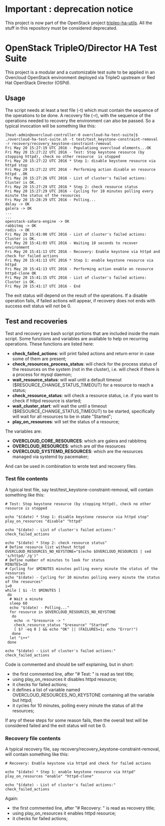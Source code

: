 # Important : deprecation notice
This project is now part of the OpenStack project [tripleo-ha-utils](https://github.com/openstack/tripleo-ha-utils). All the stuff in this repository must be considered deprecated.

# OpenStack TripleO/Director HA Test Suite
This project is a modular and a customizable test suite to be applied in an Overcloud OpenStack environment deployed via TripleO upstream or Red Hat OpenStack Director (OSPd).

## Usage
The script needs at least a test file (-t) which must contain the sequence of the operations to be done.
A recovery file (-r), with the sequence of the operations needed to recovery the environment can also be passed.
So a typical invocation will be something like this:

    [heat-admin@overcloud-controller-0 overcloud-ha-test-suite]$ ./overcloud-ha-test-suite.sh -t test/test_keystone-constraint-removal -r recovery/recovery_keystone-constraint-removal 
    Fri May 20 15:27:19 UTC 2016 - Populationg overcloud elements...OK
    Fri May 20 15:27:22 UTC 2016 - Test: Stop keystone resource (by stopping httpd), check no other resource  is stopped
    Fri May 20 15:27:22 UTC 2016 * Step 1: disable keystone resource via httpd stop
    Fri May 20 15:27:22 UTC 2016 - Performing action disable on resource httpd ..OK
    Fri May 20 15:27:26 UTC 2016 - List of cluster's failed actions:
    Cluster is OK.
    Fri May 20 15:27:29 UTC 2016 * Step 2: check resource status
    Fri May 20 15:27:29 UTC 2016 - Cycling for 10 minutes polling every minute the status of the resources
    Fri May 20 15:28:29 UTC 2016 - Polling...
    delay -> OK
    galera -> OK
    ...
    ...
    openstack-sahara-engine -> OK
    rabbitmq -> OK
    redis -> OK
    Fri May 20 15:41:00 UTC 2016 - List of cluster's failed actions:
    Cluster is OK.
    Fri May 20 15:41:03 UTC 2016 - Waiting 10 seconds to recover environment
    Fri May 20 15:41:13 UTC 2016 - Recovery: Enable keystone via httpd and check for failed actions
    Fri May 20 15:41:13 UTC 2016 * Step 1: enable keystone resource via httpd
    Fri May 20 15:41:13 UTC 2016 - Performing action enable on resource httpd-clone OK
    Fri May 20 15:41:15 UTC 2016 - List of cluster's failed actions:
    Cluster is OK.
    Fri May 20 15:41:17 UTC 2016 - End

The exit status will depend on the result of the operations. If a disable operation fails, if failed actions will appear, if recovery does not ends with success exit status will not be 0.

## Test and recoveries
Test and recovery are bash script portions that are included inside the main script. Some functions and variables are available to help on recurring operations.
These functions are listed here:

- **check_failed_actions**: will print failed actions and return error in case some of them are present;
- **check_resources_process_status**: will check for the process status of the resources on the system (not in the cluster), i.e. will check if there is a process for mysql daemon;
- **wait_resource_status**: will wail until a default timeout ($RESOURCE_CHANGE_STATUS_TIMEOUT) for a resource to reach a status;
- **check_resource_status**: will check a resource status, i.e. if you want to check if httpd resource is started;
- **wait_cluster_start**: will wait the until a timeout ($RESOURCE_CHANGE_STATUS_TIMEOUT) to be started, specifically will wait for all resources to be in state "Started";
- **play_on_resources**: will set the status of a resource;

The variables are:

- **OVERCLOUD_CORE_RESOURCES**: which are galera and rabbitmq
- **OVERCLOUD_RESOURCES**: which are *all* the resources
- **OVERCLOUD_SYSTEMD_RESOURCES**: which are the resources managed via systemd by pacemaker;

And can be used in combination to wrote test and recovery files.

### Test file contents
A typical test file, say test/test_keystone-constraint-removal, will contain something like this:

    # Test: Stop keystone resource (by stopping httpd), check no other resource is stopped
    
    echo "$(date) * Step 1: disable keystone resource via httpd stop"
    play_on_resources "disable" "httpd"
       
    echo "$(date) - List of cluster's failed actions:"
    check_failed_actions
    
    echo "$(date) * Step 2: check resource status"
    # Define resource list without httpd
    OVERCLOUD_RESOURCES_NO_KEYSTONE="$(echo $OVERCLOUD_RESOURCES | sed 's/httpd/ /g')"
    # Define number of minutes to look for status
    MINUTES=10
    # Cycling for $MINUTES minutes polling every minute the status of the resources
    echo "$(date) - Cycling for 10 minutes polling every minute the status of the resources"
    i=0
    while [ $i -lt $MINUTES ]
     do
      # Wait a minute
      sleep 60
      echo "$(date) - Polling..."
      for resource in $OVERCLOUD_RESOURCES_NO_KEYSTONE
       do
        echo -n "$resource -> "
        check_resource_status "$resource" "Started"
        [ $? -eq 0 ] && echo "OK" || (FAILURES=1; echo "Error!")
       done
      let "i++"
     done
    
    echo "$(date) - List of cluster's failed actions:"
    check_failed_actions

Code is commented and should be self explaining, but in short:
- the first commented line, after "# Test: " is read as test title;
- using play_on_resources it disables httpd resource;
- it checks for failed actions;
- it defines a list of variable named OVERCLOUD_RESOURCES_NO_KEYSTONE containing all the variable but httpd;
- it cycles for 10 minutes, polling every minute the status of all the resources;

If any of these steps for some reason fails, then the overall test will be considered failed and the exit status will not be 0.

### Recovery file contents
A typical recovery file, say recovery/recovery_keystone-constraint-removal, will contain something like this:

    # Recovery: Enable keystone via httpd and check for failed actions
    
    echo "$(date) * Step 1: enable keystone resource via httpd"
    play_on_resources "enable" "httpd-clone"
    
    echo "$(date) - List of cluster's failed actions:"
    check_failed_actions

Again:
- the first commented line, after "# Recovery: " is read as recovery title;
- using play_on_resources it enables httpd resource;
- it checks for failed actions;
